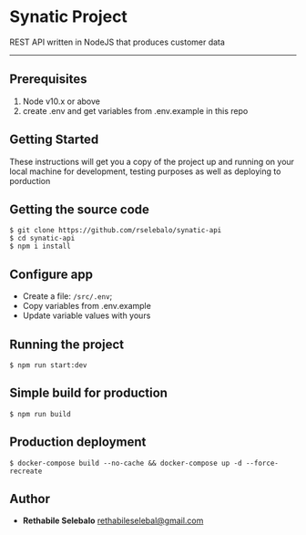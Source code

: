 # Synatic Project

REST API written in NodeJS that produces customer data

---

## Prerequisites

1. Node v10.x or above
2. create .env and get variables from .env.example in this repo

## Getting Started

These instructions will get you a copy of the project up and running on your local machine for development, testing purposes as well as deploying to porduction

## Getting the source code

    $ git clone https://github.com/rselebalo/synatic-api
    $ cd synatic-api
    $ npm i install

## Configure app

-   Create a file: `/src/.env`;
-   Copy variables from .env.example
-   Update variable values with yours

## Running the project

    $ npm run start:dev

## Simple build for production

    $ npm run build

## Production deployment

    $ docker-compose build --no-cache && docker-compose up -d --force-recreate

## Author

-   **Rethabile Selebalo** <rethabileselebal@gmail.com>
